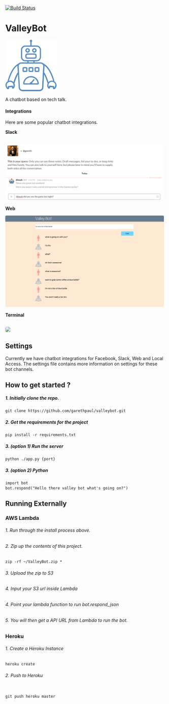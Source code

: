 [![Build Status](https://travis-ci.org/garethpaul/valleybot.svg?branch=master)](https://travis-ci.org/garethpaul/valleybot)

# ValleyBot
<img src="screenshots/logo.png" />

A chatbot based on tech talk.

#### Integrations

Here are some popular chatbot integrations.

**Slack**

<img src="screenshots/screenshot03.png" style="width:500px; border-radius:4px; margin-top:15px" />

**Web**

<img src="screenshots/screenshot01.png" style="width:500px; border-radius:4px" />

**Terminal**

<img src="screenshots/screenshot02.png" style="width:500px; border-radius:4px; margin-top:15px" />

## Settings

Currently we have chatbot integrations for Facebook, Slack, Web and Local Access. The settings file contains more information on settings for these bot channels.


## How to get started ?

#####  1.  Initially clone the repo.

```
git clone https://github.com/garethpaul/valleybot.git
```

#####  2.  Get the requirements for the project

```
pip install -r requirements.txt
```

#####  3. (option 1)  Run the server

```
python ./app.py {port}
```

#####  3. (option 2)  Python

 ```
import bot
bot.respond("Hello there valley bot what's going on?")
 ```

## Running Externally

### AWS Lambda

###### 1. Run through the install process above.
###### 2. Zip up the contents of this project.

```
zip -rf ~/ValleyBot.zip *
```

###### 3. Upload the zip to S3
###### 4. Input your S3 url inside Lambda
###### 4. Point your lambda function to run bot.respond_json
###### 5. You will then get a API URL from Lambda to run the bot.


### Heroku

###### 1. Create a Heroku Instance

```
heroku create

```


###### 2. Push to Heroku

```

git push heroku master
```
